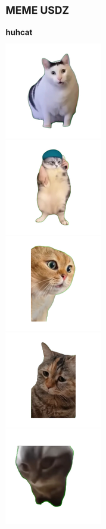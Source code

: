 # MEME USDZ

## huhcat
<div>
<a rel="ar" href="/models/huhcat.usdz" class="centered-img">
    <img src="/models/huhcat_rgba.png" alt="huh cat">
</a>
</div>
<div>
<a rel="ar" href="/models/girlfriendcat.usdz" class="centered-img">
    <img src="/models/girlfriendcat_rgba.png" alt="girlfriend cat">
</a>
</div>
<div>
<a rel="ar" href="/models/okocat.usdz" class="centered-img">
    <img src="/models/okocat_rgba.png" alt="oko cat">
</a>
</div>
<div>
<a rel="ar" href="/models/okorarecat.usdz" class="centered-img">
    <img src="/models/okorarecat_rgba.png" alt="okorare cat">
</a>
</div>
<div>
<a rel="ar" href="/models/dubidabacat.usdz" class="centered-img">
    <img src="/models/dubidabacat_rgba.png" alt="dubidaba cat">
</a>
</div>